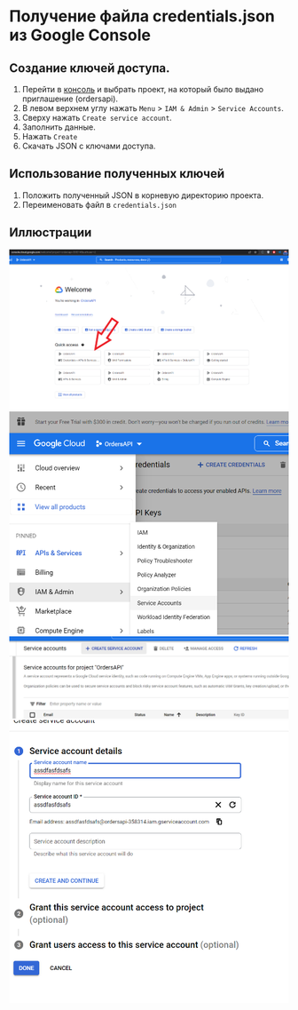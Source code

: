 # Получение файла credentials.json из Google Console

## Создание ключей доступа.
1. Перейти в [консоль](https://console.cloud.google.com/welcome?project=ordersapi-358314) и выбрать проект, на который было выдано приглашение (ordersapi).
1. В левом верхнем углу нажать `Menu` > `IAM & Admin` > `Service Accounts`.
1. Сверху нажать `Create service account`.
1. Заполнить данные.
1. Нажать `Create`
1. Скачать JSON с ключами доступа.

## Использование полученных ключей
1. Положить полученный JSON в корневую директорию проекта.
1. Переименовать файл в `credentials.json`

## Иллюстрации
![Первый шаг](images/1.png)
![Второй шаг](images/2.png)
![Третий шаг](images/3.png)
![Четвертый шаг](images/4.png)
